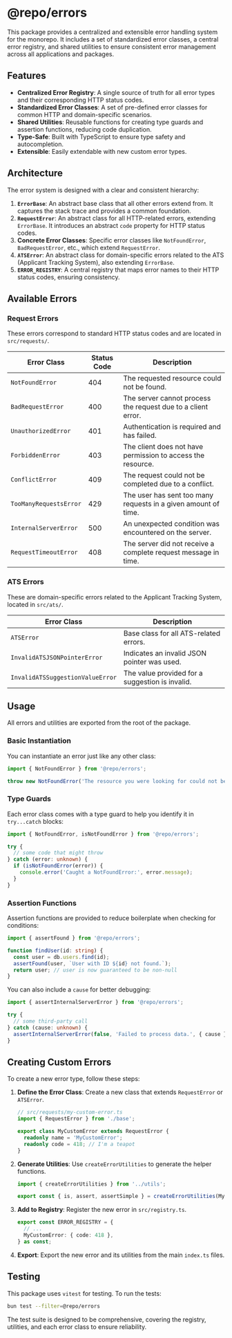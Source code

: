 # @repo/errors

This package provides a centralized and extensible error handling system for the monorepo. It includes a set of standardized error classes, a central error registry, and shared utilities to ensure consistent error management across all applications and packages.

## Features

- **Centralized Error Registry**: A single source of truth for all error types and their corresponding HTTP status codes.
- **Standardized Error Classes**: A set of pre-defined error classes for common HTTP and domain-specific scenarios.
- **Shared Utilities**: Reusable functions for creating type guards and assertion functions, reducing code duplication.
- **Type-Safe**: Built with TypeScript to ensure type safety and autocompletion.
- **Extensible**: Easily extendable with new custom error types.

## Architecture

The error system is designed with a clear and consistent hierarchy:

1.  **`ErrorBase`**: An abstract base class that all other errors extend from. It captures the stack trace and provides a common foundation.
2.  **`RequestError`**: An abstract class for all HTTP-related errors, extending `ErrorBase`. It introduces an abstract `code` property for HTTP status codes.
3.  **Concrete Error Classes**: Specific error classes like `NotFoundError`, `BadRequestError`, etc., which extend `RequestError`.
4.  **`ATSError`**: An abstract class for domain-specific errors related to the ATS (Applicant Tracking System), also extending `ErrorBase`.
5.  **`ERROR_REGISTRY`**: A central registry that maps error names to their HTTP status codes, ensuring consistency.

## Available Errors

### Request Errors

These errors correspond to standard HTTP status codes and are located in `src/requests/`.

| Error Class              | Status Code | Description                                      |
| ------------------------ | ----------- | ------------------------------------------------ |
| `NotFoundError`          | 404         | The requested resource could not be found.       |
| `BadRequestError`        | 400         | The server cannot process the request due to a client error. |
| `UnauthorizedError`      | 401         | Authentication is required and has failed.       |
| `ForbiddenError`         | 403         | The client does not have permission to access the resource. |
| `ConflictError`          | 409         | The request could not be completed due to a conflict. |
| `TooManyRequestsError`   | 429         | The user has sent too many requests in a given amount of time. |
| `InternalServerError`    | 500         | An unexpected condition was encountered on the server. |
| `RequestTimeoutError`    | 408         | The server did not receive a complete request message in time. |

### ATS Errors

These are domain-specific errors related to the Applicant Tracking System, located in `src/ats/`.

| Error Class                        | Description                                     |
| ---------------------------------- | ----------------------------------------------- |
| `ATSError`                         | Base class for all ATS-related errors.          |
| `InvalidATSJSONPointerError`       | Indicates an invalid JSON pointer was used.     |
| `InvalidATSSuggestionValueError`   | The value provided for a suggestion is invalid. |

## Usage

All errors and utilities are exported from the root of the package.

### Basic Instantiation

You can instantiate an error just like any other class:

```typescript
import { NotFoundError } from '@repo/errors';

throw new NotFoundError('The resource you were looking for could not be found.');
```

### Type Guards

Each error class comes with a type guard to help you identify it in `try...catch` blocks:

```typescript
import { NotFoundError, isNotFoundError } from '@repo/errors';

try {
  // some code that might throw
} catch (error: unknown) {
  if (isNotFoundError(error)) {
    console.error('Caught a NotFoundError:', error.message);
  }
}
```

### Assertion Functions

Assertion functions are provided to reduce boilerplate when checking for conditions:

```typescript
import { assertFound } from '@repo/errors';

function findUser(id: string) {
  const user = db.users.find(id);
  assertFound(user, `User with ID ${id} not found.`);
  return user; // user is now guaranteed to be non-null
}
```

You can also include a `cause` for better debugging:

```typescript
import { assertInternalServerError } from '@repo/errors';

try {
  // some third-party call
} catch (cause: unknown) {
  assertInternalServerError(false, 'Failed to process data.', { cause });
}
```

## Creating Custom Errors

To create a new error type, follow these steps:

1.  **Define the Error Class**: Create a new class that extends `RequestError` or `ATSError`.

    ```typescript
    // src/requests/my-custom-error.ts
    import { RequestError } from './base';

    export class MyCustomError extends RequestError {
      readonly name = 'MyCustomError';
      readonly code = 418; // I'm a teapot
    }
    ```

2.  **Generate Utilities**: Use `createErrorUtilities` to generate the helper functions.

    ```typescript
    import { createErrorUtilities } from '../utils';

    export const { is, assert, assertSimple } = createErrorUtilities(MyCustomError);
    ```

3.  **Add to Registry**: Register the new error in `src/registry.ts`.

    ```typescript
    export const ERROR_REGISTRY = {
      // ...
      MyCustomError: { code: 418 },
    } as const;
    ```

4.  **Export**: Export the new error and its utilities from the main `index.ts` files.

## Testing

This package uses `vitest` for testing. To run the tests:

```bash
bun test --filter=@repo/errors
```

The test suite is designed to be comprehensive, covering the registry, utilities, and each error class to ensure reliability.

